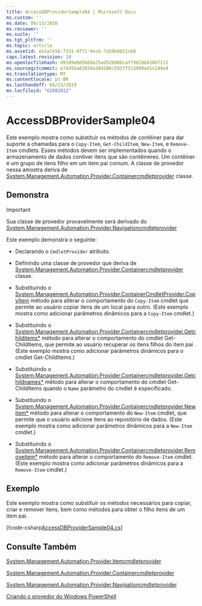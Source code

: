```yaml
---
title: AccessDBProviderSample04 | Microsoft Docs
ms.custom: ''
ms.date: 09/13/2016
ms.reviewer: ''
ms.suite: ''
ms.tgt_pltfrm: ''
ms.topic: article
ms.assetid: ee3a7e56-7331-4f71-9ecb-7a59b8021c68
caps.latest.revision: 10
ms.openlocfilehash: d9109e8d5b69a25ad52b90bcaff9628b01067211
ms.sourcegitcommit: e7445ba8203da304286c591ff513900ad1c244a4
ms.translationtype: MT
ms.contentlocale: pt-BR
ms.lasthandoff: 04/23/2019
ms.locfileid: "62081012"
---
```

# <a name="accessdbprovidersample04"></a>AccessDBProviderSample04

Este exemplo mostra como substituir os métodos de contêiner para dar suporte a chamadas para o `Copy-Item`, `Get-ChildItem`, `New-Item`, e `Remove-Item` cmdlets. Esses métodos devem ser implementados quando o armazenamento de dados contiver itens que são contêineres. Um contêiner é um grupo de itens filho em um item pai comum. A classe de provedor nessa amostra deriva de [System.Management.Automation.Provider.Containercmdletprovider](/dotnet/api/System.Management.Automation.Provider.ContainerCmdletProvider) classe.

## <a name="demonstrates"></a>Demonstra

> [!IMPORTANT]
> Sua classe de provedor provavelmente será derivado do [System.Management.Automation.Provider.Navigationcmdletprovider](/dotnet/api/System.Management.Automation.Provider.NavigationCmdletProvider)

Este exemplo demonstra o seguinte:

- Declarando o `CmdletProvider` atributo.

- Definindo uma classe de provedor que deriva de [System.Management.Automation.Provider.Containercmdletprovider](/dotnet/api/System.Management.Automation.Provider.ContainerCmdletProvider) classe.

- Substituindo o [System.Management.Automation.Provider.ContainerCmdletProvider.CopyItem](/dotnet/api/System.Management.Automation.Provider.ContainerCmdletProvider.CopyItem) método para alterar o comportamento do `Copy-Item` cmdlet que permite ao usuário copiar itens de um local para outro. (Este exemplo mostra como adicionar parâmetros dinâmicos para a `Copy-Item` cmdlet.)

- Substituindo o [System.Management.Automation.Provider.Containercmdletprovider.Getchilditems*](/dotnet/api/System.Management.Automation.Provider.ContainerCmdletProvider.GetChildItems) método para alterar o comportamento do cmdlet Get-ChildItems, que permite ao usuário recuperar os itens filhos do item pai . (Este exemplo mostra como adicionar parâmetros dinâmicos para o cmdlet Get-ChildItems.)

- Substituindo o [System.Management.Automation.Provider.Containercmdletprovider.Getchildnames*](/dotnet/api/System.Management.Automation.Provider.ContainerCmdletProvider.GetChildNames) método para alterar o comportamento do cmdlet Get-ChildItems quando o `Name` parâmetro do cmdlet é especificado.

- Substituindo o [System.Management.Automation.Provider.Containercmdletprovider.Newitem*](/dotnet/api/System.Management.Automation.Provider.ContainerCmdletProvider.NewItem) método para alterar o comportamento do `New-Item` cmdlet, que permite que o usuário adicione itens ao repositório de dados. (Este exemplo mostra como adicionar parâmetros dinâmicos para a `New-Item` cmdlet.)

- Substituindo o [System.Management.Automation.Provider.Containercmdletprovider.Removeitem*](/dotnet/api/System.Management.Automation.Provider.ContainerCmdletProvider.RemoveItem) método para alterar o comportamento do `Remove-Item` cmdlet. (Este exemplo mostra como adicionar parâmetros dinâmicos para a `Remove-Item` cmdlet.)

## <a name="example"></a>Exemplo

Este exemplo mostra como substituir os métodos necessários para copiar, criar e remover itens, bem como métodos para obter o filho itens de um item pai.

[!code-csharp[AccessDBProviderSample04.cs](../../powershell-sdk-samples/SDK-2.0/csharp/AccessDBProviderSample06/AccessDBProviderSample06.cs#L11-L1635 "AccessDBProviderSample04.cs")]

## <a name="see-also"></a>Consulte Também

[System.Management.Automation.Provider.Itemcmdletprovider](/dotnet/api/System.Management.Automation.Provider.ItemCmdletProvider)

[System.Management.Automation.Provider.Containercmdletprovider](/dotnet/api/System.Management.Automation.Provider.ContainerCmdletProvider)

[System.Management.Automation.Provider.Navigationcmdletprovider](/dotnet/api/System.Management.Automation.Provider.NavigationCmdletProvider)

[Criando o provedor do Windows PowerShell](./provider-types.md)